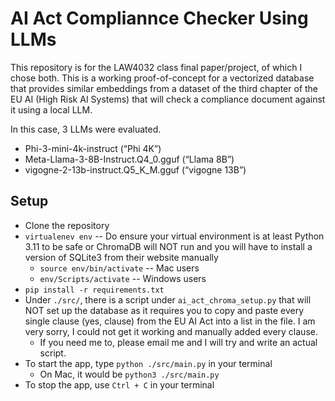 # AI Act Compliannce Checker Using LLMs

This repository is for the LAW4032 class final paper/project, of which I chose both. This is a working proof-of-concept for a vectorized database that provides similar embeddings from a dataset of the third chapter of the EU AI  (High Risk AI Systems) that will check a compliance document against it using a local LLM.

In this case, 3 LLMs were evaluated.

* Phi-3-mini-4k-instruct (“Phi 4K”)
* Meta-Llama-3-8B-Instruct.Q4_0.gguf (“Llama 8B”)
* vigogne-2-13b-instruct.Q5_K_M.gguf (“vigogne 13B”)

## Setup

* Clone the repository
* `virtualenev env` -- Do ensure your virtual environment is at least Python 3.11 to be safe or ChromaDB will NOT run and you will have to install a version of SQLite3 from their website manually
    * `source env/bin/activate` -- Mac users
    * `env/Scripts/activate` -- Windows users
*  `pip install -r requirements.txt`
* Under `./src/`, there is a script under `ai_act_chroma_setup.py` that will NOT set up the database as it requires you to copy and paste every single clause (yes, clause) from the EU AI Act into a list in the file. I am very sorry, I could not get it working and manually added every clause.
    * If you need me to, please email me and I will try and write an actual script. 
* To start the app, type `python ./src/main.py` in your terminal
    * On Mac, it would be `python3 ./src/main.py`
* To stop the app, use `Ctrl + C` in your terminal